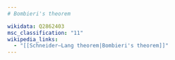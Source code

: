 ```yaml
---
# Bombieri's theorem

wikidata: Q2862403
msc_classification: "11"
wikipedia_links:
  - "[[Schneider–Lang theorem|Bombieri's theorem]]"
---
```

